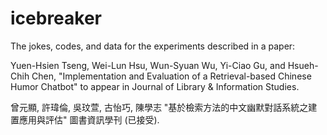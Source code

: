 # icebreaker
The jokes, codes, and data for the experiments described in a paper:

Yuen-Hsien Tseng, Wei-Lun Hsu, Wun-Syuan Wu, Yi-Ciao Gu, and Hsueh-Chih Chen, 
"Implementation and Evaluation of a Retrieval-based Chinese Humor Chatbot" 
to appear in Journal of Library &amp; Information Studies.

曾元顯, 許瑋倫, 吳玟萱, 古怡巧, 陳學志 
"基於檢索方法的中文幽默對話系統之建置應用與評估"
圖書資訊學刊 (已接受).